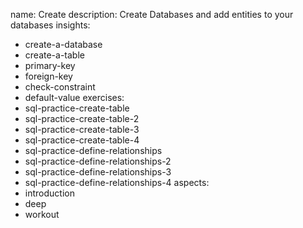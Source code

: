 name: Create
description: Create Databases and add entities to your databases
insights:
  - create-a-database
  - create-a-table
  - primary-key
  - foreign-key
  - check-constraint
  - default-value
exercises:
  - sql-practice-create-table
  - sql-practice-create-table-2
  - sql-practice-create-table-3
  - sql-practice-create-table-4
  - sql-practice-define-relationships
  - sql-practice-define-relationships-2
  - sql-practice-define-relationships-3
  - sql-practice-define-relationships-4
aspects:
  - introduction
  - deep
  - workout
 
